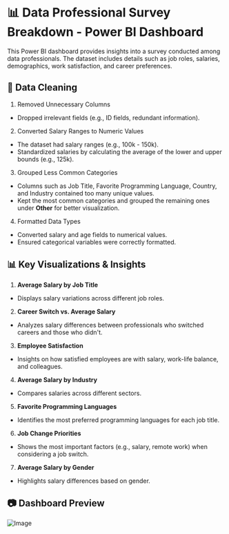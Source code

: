 
# 📊 Data Professional Survey Breakdown - Power BI Dashboard

This Power BI dashboard provides insights into a survey conducted among data professionals. The dataset includes details such as job roles, salaries, demographics, work satisfaction, and career preferences.
## 🧹 Data Cleaning
1. Removed Unnecessary Columns

- Dropped irrelevant fields (e.g., ID fields, redundant information).

2. Converted Salary Ranges to Numeric Values

- The dataset had salary ranges (e.g., 100k - 150k).
- Standardized salaries by calculating the average of the lower and upper bounds (e.g., 125k).

3. Grouped Less Common Categories

- Columns such as Job Title, Favorite Programming Language, Country, and Industry contained too many unique values.
- Kept the most common categories and grouped the remaining ones under **Other** for better visualization.

4. Formatted Data Types

- Converted salary and age fields to numerical values.
- Ensured categorical variables were correctly formatted.
## 📊 Key Visualizations & Insights
1. **Average Salary by Job Title** 
- Displays salary variations across different job roles.
2. **Career Switch vs. Average Salary** 
- Analyzes salary differences between professionals who switched careers and those who didn't.
3. **Employee Satisfaction** 
- Insights on how satisfied employees are with salary, work-life balance, and colleagues.
4. **Average Salary by Industry** 
- Compares salaries across different sectors.
5. **Favorite Programming Languages** 
- Identifies the most preferred programming languages for each job title.
6. **Job Change Priorities** 
- Shows the most important factors (e.g., salary, remote work) when considering a job switch.
7. **Average Salary by Gender** 
- Highlights salary differences based on gender.
## 📷 Dashboard Preview
![Image](https://github.com/user-attachments/assets/755f5638-93e2-4607-bb92-002b1c7e903c)
